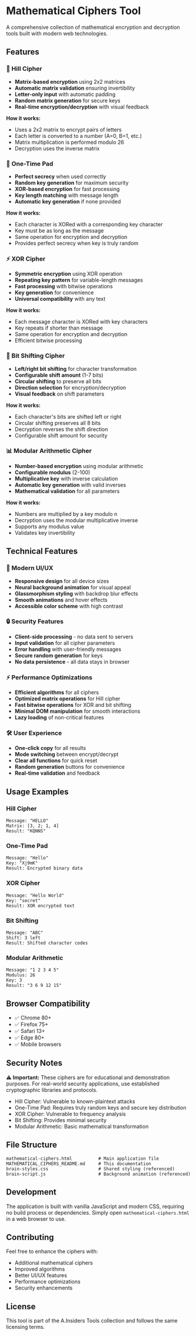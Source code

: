 # Mathematical Ciphers Tool

A comprehensive collection of mathematical encryption and decryption tools built with modern web technologies.

## Features

### 🔢 Hill Cipher
- **Matrix-based encryption** using 2x2 matrices
- **Automatic matrix validation** ensuring invertibility
- **Letter-only input** with automatic padding
- **Random matrix generation** for secure keys
- **Real-time encryption/decryption** with visual feedback

**How it works:**
- Uses a 2x2 matrix to encrypt pairs of letters
- Each letter is converted to a number (A=0, B=1, etc.)
- Matrix multiplication is performed modulo 26
- Decryption uses the inverse matrix

### 🔑 One-Time Pad
- **Perfect secrecy** when used correctly
- **Random key generation** for maximum security
- **XOR-based encryption** for fast processing
- **Key length matching** with message length
- **Automatic key generation** if none provided

**How it works:**
- Each character is XORed with a corresponding key character
- Key must be as long as the message
- Same operation for encryption and decryption
- Provides perfect secrecy when key is truly random

### ⚡ XOR Cipher
- **Symmetric encryption** using XOR operation
- **Repeating key pattern** for variable-length messages
- **Fast processing** with bitwise operations
- **Key generation** for convenience
- **Universal compatibility** with any text

**How it works:**
- Each message character is XORed with key characters
- Key repeats if shorter than message
- Same operation for encryption and decryption
- Efficient bitwise processing

### 🔄 Bit Shifting Cipher
- **Left/right bit shifting** for character transformation
- **Configurable shift amount** (1-7 bits)
- **Circular shifting** to preserve all bits
- **Direction selection** for encryption/decryption
- **Visual feedback** on shift parameters

**How it works:**
- Each character's bits are shifted left or right
- Circular shifting preserves all 8 bits
- Decryption reverses the shift direction
- Configurable shift amount for security

### 📊 Modular Arithmetic Cipher
- **Number-based encryption** using modular arithmetic
- **Configurable modulus** (2-100)
- **Multiplicative key** with inverse calculation
- **Automatic key generation** with valid inverses
- **Mathematical validation** for all parameters

**How it works:**
- Numbers are multiplied by a key modulo n
- Decryption uses the modular multiplicative inverse
- Supports any modulus value
- Validates key invertibility

## Technical Features

### 🎨 Modern UI/UX
- **Responsive design** for all device sizes
- **Neural background animation** for visual appeal
- **Glassmorphism styling** with backdrop blur effects
- **Smooth animations** and hover effects
- **Accessible color scheme** with high contrast

### 🔒 Security Features
- **Client-side processing** - no data sent to servers
- **Input validation** for all cipher parameters
- **Error handling** with user-friendly messages
- **Secure random generation** for keys
- **No data persistence** - all data stays in browser

### ⚡ Performance Optimizations
- **Efficient algorithms** for all ciphers
- **Optimized matrix operations** for Hill cipher
- **Fast bitwise operations** for XOR and bit shifting
- **Minimal DOM manipulation** for smooth interactions
- **Lazy loading** of non-critical features

### 🛠️ User Experience
- **One-click copy** for all results
- **Mode switching** between encrypt/decrypt
- **Clear all functions** for quick reset
- **Random generation** buttons for convenience
- **Real-time validation** and feedback

## Usage Examples

### Hill Cipher
```
Message: "HELLO"
Matrix: [3, 2; 1, 4]
Result: "KQNNS"
```

### One-Time Pad
```
Message: "Hello"
Key: "Xj9mK"
Result: Encrypted binary data
```

### XOR Cipher
```
Message: "Hello World"
Key: "secret"
Result: XOR encrypted text
```

### Bit Shifting
```
Message: "ABC"
Shift: 3 left
Result: Shifted character codes
```

### Modular Arithmetic
```
Message: "1 2 3 4 5"
Modulus: 26
Key: 3
Result: "3 6 9 12 15"
```

## Browser Compatibility

- ✅ Chrome 80+
- ✅ Firefox 75+
- ✅ Safari 13+
- ✅ Edge 80+
- ✅ Mobile browsers

## Security Notes

⚠️ **Important:** These ciphers are for educational and demonstration purposes. For real-world security applications, use established cryptographic libraries and protocols.

- Hill Cipher: Vulnerable to known-plaintext attacks
- One-Time Pad: Requires truly random keys and secure key distribution
- XOR Cipher: Vulnerable to frequency analysis
- Bit Shifting: Provides minimal security
- Modular Arithmetic: Basic mathematical transformation

## File Structure

```
mathematical-ciphers.html          # Main application file
MATHEMATICAL_CIPHERS_README.md     # This documentation
brain-styles.css                   # Shared styling (referenced)
brain-script.js                    # Background animation (referenced)
```

## Development

The application is built with vanilla JavaScript and modern CSS, requiring no build process or dependencies. Simply open `mathematical-ciphers.html` in a web browser to use.

## Contributing

Feel free to enhance the ciphers with:
- Additional mathematical ciphers
- Improved algorithms
- Better UI/UX features
- Performance optimizations
- Security enhancements

## License

This tool is part of the A.Insiders Tools collection and follows the same licensing terms.
